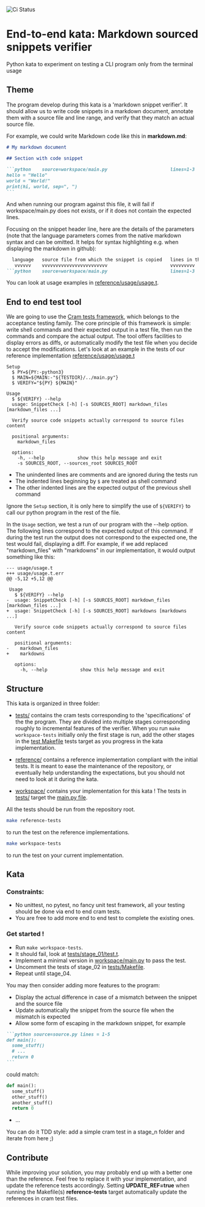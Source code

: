 ![Ci Status](https://github.com/Brice-sogilis/e2e-kata/actions/workflows/ci.yml/badge.svg)
# End-to-end kata: Markdown sourced snippets verifier

Python kata to experiment on testing a CLI program only from the terminal usage

## Theme

The program develop during this kata is a 'markdown snippet verifier'. It should allow us to write code snippets in a markdown document, annotate them with a source file and line range, and verify that they match an actual source file.

For example, we could write Markdown code like this in **markdown.md**:
````markdown
# My markdown document

## Section with code snippet
 
```python    source=workspace/main.py                       lines=1-3
hello = "Hello"
world = "World!"
print(hi, world, sep=", ")
```
````

And when running our program against this file, it will fail if workspace/main.py does not exists, or if it does not contain the expected lines.

Focusing on the snippet header line, here are the details of the parameters (note that the language parameters comes from the native markdown syntax and can be omitted. It helps for syntax highlighting e.g. when displaying the markdown in github):

````markdown
  language   source file from which the snippet is copied   lines in the source file corresponding to the snippet
   vvvvvv    vvvvvvvvvvvvvvvvvvvvvvvv                       vvvvvvvvv
```python    source=workspace/main.py                       lines=1-3
````

You can look at usage examples in [reference/usage/usage.t](reference/usage/usage.t).

## End to end test tool

We are going to use the [Cram tests framework](https://bitheap.org/cram/), which belongs to the acceptance testing family. The core principle of this framework is simple: write shell commands and their expected output in a test file, then run the commands and compare the actual output. The tool offers facilities to display errors as diffs, or automatically modify the test file when you decide to accept the modifications. Let's look at an example in the tests of our reference implementation [reference/usage/usage.t](reference/usage/usage.t)

```cram source=reference/usage/usage.t lines=1-17
Setup
  $ PY=${PY:-python3}
  $ MAIN=${MAIN:-"${TESTDIR}/../main.py"}
  $ VERIFY="${PY} ${MAIN}"

Usage
  $ ${VERIFY} --help
  usage: SnippetCheck [-h] [-s SOURCES_ROOT] markdown_files [markdown_files ...]
  
  Verify source code snippets actually correspond to source files content
  
  positional arguments:
    markdown_files
  
  options:
    -h, --help            show this help message and exit
    -s SOURCES_ROOT, --sources_root SOURCES_ROOT
```

+ The unindented lines are comments and are ignored during the tests run
+ The indented lines beginning by `$` are treated as shell command
+ The other indented lines are the expected output of the previous shell command

Ignore the `Setup` section, it is only here to simplify the use of `${VERIFY}` to call our python program in the rest of the file.

In the `Usage` section, we test a run of our program with the --help option. The following lines correspond to the expected output of this command. If during the test run the output does not correspond to the expected one, the test would fail, displaying a diff. For example, if we add replaced "markdown_files" with "markdowns" in our implementation, it would output something like this:

```
--- usage/usage.t
+++ usage/usage.t.err
@@ -5,12 +5,12 @@
 
 Usage
   $ ${VERIFY} --help
-  usage: SnippetCheck [-h] [-s SOURCES_ROOT] markdown_files [markdown_files ...]
+  usage: SnippetCheck [-h] [-s SOURCES_ROOT] markdowns [markdowns ...]
   
   Verify source code snippets actually correspond to source files content
   
   positional arguments:
-    markdown_files
+    markdowns
   
   options:
     -h, --help            show this help message and exit
```

## Structure

This kata is organized in three folder: 

+ [tests/](tests/)   contains the cram tests corresponding to the 'specifications' of the the program. They are divided into multiple stages corresponding roughly to incremental features of the verifier. When you run `make workspace-tests` initially only the first stage is run, add the other stages in the [test Makefile](tests/Makefile) tests target as you progress in the kata implementation.

+ [reference/](reference/)   contains a reference implementation compliant with the initial tests. It is meant to ease the maintenance of the repository, or eventually help understanding the expectations, but you should not need to look at it during the kata.

+ [workspace/](workspace/)   contains your implementation for this kata ! The tests in [tests/](tests/) target the [main.py file](workspace/main.py).

All the tests should be run from the repository root.

```bash
make reference-tests
``` 
to run the test on the reference implementations. 

```bash
make workspace-tests
```
to run the test on your current implementation.

## Kata

### Constraints: 

+ No unittest, no pytest, no fancy unit test framework, all your testing should be done via end to end cram tests.
+ You are free to add more end to end test to complete the existing ones.

### Get started !

+ Run `make workspace-tests`. 
+ It should fail, look at [tests/stage_01/test.t](tests/stage_01/test.t).
+ Implement a minimal version in [workspace/main.py](workspace/main.py) to pass the test.
+ Uncomment the tests of stage_02 in [tests/Makefile](tests/Makefile). 
+ Repeat until stage_04.

You may then consider adding more features to the program: 

+ Display the actual difference in case of a mismatch between the snippet and the source file
+ Update automatically the snippet from the source file when the mismatch is expected
+ Allow some form of escaping in the markdown snippet, for example
````markdown
```python source=source.py lines = 1-5
def main():
  some_stuff()
  # ...
  return 0
```
````

could match:
```python
def main():
  some_stuff()
  other_stuff()
  another_stuff()
  return 0
``` 
+ ... 

You can do it TDD style: add a simple cram test in a stage_n folder and iterate from here ;)

## Contribute

While improving your solution, you may probably end up with a better one than the reference. Feel free to replace it with your implementation, and update the reference tests accordingly. Setting **UPDATE_REF=true** when running the Makefile(s) **reference-tests** target automatically update the references in cram test files.
